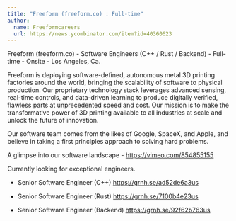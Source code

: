 ```yaml
---
title: "Freeform (freeform.co) : Full-time"
author:
  name: Freeformcareers
  url: https://news.ycombinator.com/item?id=40360623
---
```

Freeform (freeform.co) - Software Engineers (C++ &#x2F; Rust &#x2F; Backend) - Full-time - Onsite - Los Angeles, Ca.

Freeform is deploying software-defined, autonomous metal 3D printing factories around the world, bringing the scalability of software to physical production. Our proprietary technology stack leverages advanced sensing, real-time controls, and data-driven learning to produce digitally verified, flawless parts at unprecedented speed and cost. Our mission is to make the transformative power of 3D printing available to all industries at scale and unlock the future of innovation.

Our software team comes from the likes of Google, SpaceX, and Apple, and believe in taking a first principles approach to solving hard problems.

A glimpse into our software landscape - <a href="https:&#x2F;&#x2F;vimeo.com&#x2F;854855155" rel="nofollow">https:&#x2F;&#x2F;vimeo.com&#x2F;854855155</a>

Currently looking for exceptional engineers.

+ Senior Software Engineer (C++) <a href="https:&#x2F;&#x2F;grnh.se&#x2F;ad52de6a3us" rel="nofollow">https:&#x2F;&#x2F;grnh.se&#x2F;ad52de6a3us</a>

+ Senior Software Engineer (Rust) <a href="https:&#x2F;&#x2F;grnh.se&#x2F;7100b4e23us" rel="nofollow">https:&#x2F;&#x2F;grnh.se&#x2F;7100b4e23us</a>

+ Senior Software Engineer (Backend) <a href="https:&#x2F;&#x2F;grnh.se&#x2F;92f62b763us" rel="nofollow">https:&#x2F;&#x2F;grnh.se&#x2F;92f62b763us</a>
